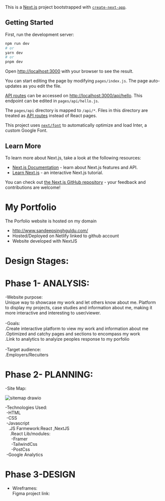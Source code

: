 This is a [Next.js](https://nextjs.org/) project bootstrapped with [`create-next-app`](https://github.com/vercel/next.js/tree/canary/packages/create-next-app).

## Getting Started

First, run the development server:

```bash
npm run dev
# or
yarn dev
# or
pnpm dev
```

Open [http://localhost:3000](http://localhost:3000) with your browser to see the result.

You can start editing the page by modifying `pages/index.js`. The page auto-updates as you edit the file.

[API routes](https://nextjs.org/docs/api-routes/introduction) can be accessed on [http://localhost:3000/api/hello](http://localhost:3000/api/hello). This endpoint can be edited in `pages/api/hello.js`.

The `pages/api` directory is mapped to `/api/*`. Files in this directory are treated as [API routes](https://nextjs.org/docs/api-routes/introduction) instead of React pages.

This project uses [`next/font`](https://nextjs.org/docs/basic-features/font-optimization) to automatically optimize and load Inter, a custom Google Font.

## Learn More

To learn more about Next.js, take a look at the following resources:

- [Next.js Documentation](https://nextjs.org/docs) - learn about Next.js features and API.
- [Learn Next.js](https://nextjs.org/learn) - an interactive Next.js tutorial.

You can check out [the Next.js GitHub repository](https://github.com/vercel/next.js/) - your feedback and contributions are welcome!

# My Portfolio
The Porfolio website is hosted on my domain
- http://www.sandeepsinghguldu.com/
- Hosted/Deployed on Netlify linked to github account
- Website developed with NextJS

# Design Stages:

# Phase 1- ANALYSIS:
-Website purpose: <br />
  Unique way to showcase my work and let others know about me. Platform to display my projects, case studies and information about me, making it more interactive and interesting to user/viewer. <br />
  <br />
-Goals: <br />
  .Create interactive platform to view my work and information about me <br />
  .Optimized and catchy pages and sections to encompass my work <br />
  .Link to analytics to analyize peoples response to my porfolio <br />
  <br />
-Target audience: <br />
  .Employers/Recuiters <br />

# Phase 2- PLANNING:
-Site Map:
 
![sitemap drawio](https://user-images.githubusercontent.com/117592993/200295669-b23450b9-07fa-4070-9b6d-80422c2f049e.png)

-Technologies Used: <br />
  &nbsp;-HTML <br />
  &nbsp;-CSS <br />
  &nbsp;-Javascript <br />
   &nbsp;&nbsp; .JS Farmework:React ,NextJS<br />
   &nbsp;&nbsp;&nbsp; .React Lib/modules: <br />
    &nbsp;&nbsp;&nbsp;&nbsp;  -Framer <br />
    &nbsp;&nbsp;&nbsp;&nbsp;  -TailwindCss <br />
    &nbsp;&nbsp;&nbsp;&nbsp;  -PostCss <br />
  &nbsp;-Google Analytics <br />

# Phase 3-DESIGN
 - Wireframes: <br />
   Figma project link:
